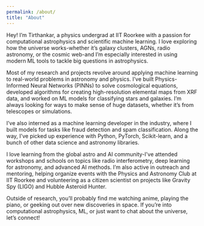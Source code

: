 ```yaml
---
permalink: /about/
title: "About"
---
```


Hey! I’m Tirthankar, a physics undergrad at IIT Roorkee with a passion for computational astrophysics and scientific machine learning. I love exploring how the universe works-whether it’s galaxy clusters, AGNs, radio astronomy, or the cosmic web-and I’m especially interested in using modern ML tools to tackle big questions in astrophysics.

Most of my research and projects revolve around applying machine learning to real-world problems in astronomy and physics. I’ve built Physics-Informed Neural Networks (PINNs) to solve cosmological equations, developed algorithms for creating high-resolution elemental maps from XRF data, and worked on ML models for classifying stars and galaxies. I’m always looking for ways to make sense of huge datasets, whether it’s from telescopes or simulations.

I’ve also interned as a machine learning developer in the industry, where I built models for tasks like fraud detection and spam classification. Along the way, I’ve picked up experience with Python, PyTorch, Scikit-learn, and a bunch of other data science and astronomy libraries.

I love learning from the global astro and AI community-I've attended workshops and schools on topics like radio interferometry, deep learning for astronomy, and advanced AI methods. I’m also active in outreach and mentoring, helping organize events with the Physics and Astronomy Club at IIT Roorkee and volunteering as a citizen scientist on projects like Gravity Spy (LIGO) and Hubble Asteroid Hunter.

Outside of research, you’ll probably find me watching anime, playing the piano, or geeking out over new discoveries in space. If you’re into computational astrophysics, ML, or just want to chat about the universe, let’s connect!